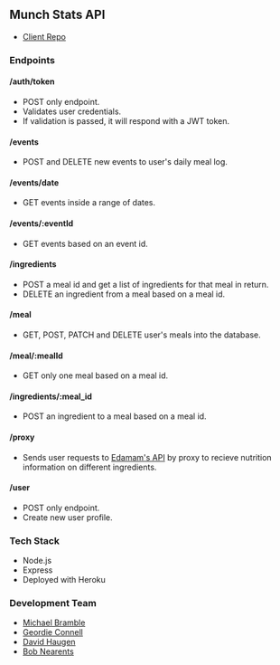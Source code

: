 ## Munch Stats API
+ [Client Repo](https://github.com/thinkful-ei-armadillo/munchstats-client)  

### Endpoints
#### /auth/token
+ POST only endpoint.
+ Validates user credentials.
+ If validation is passed, it will respond with a JWT token.

#### /events
+ POST and DELETE new events to user's daily meal log.

#### /events/date
+ GET events inside a range of dates.

#### /events/:eventId
+ GET events based on an event id.

#### /ingredients
+ POST a meal id and get a list of ingredients for that meal in return.
+ DELETE an ingredient from a meal based on a meal id.

#### /meal
+ GET, POST, PATCH and DELETE user's meals into the database.

#### /meal/:mealId
+ GET only one meal based on a meal id.

#### /ingredients/:meal_id
+ POST an ingredient to a meal based on a meal id.

#### /proxy
+ Sends user requests to [Edamam's API](https://developer.edamam.com/) by proxy to recieve nutrition information on different ingredients.

#### /user
+ POST only endpoint.
+ Create new user profile.

### Tech Stack
+ Node.js
+ Express
+ Deployed with Heroku

### Development Team
+ [Michael Bramble](https://github.com/michaelbramble)  
+ [Geordie Connell](https://github.com/geordo9)  
+ [David Haugen](https://github.com/DavidHaugen)  
+ [Bob Nearents](https://github.com/bobnearents)  